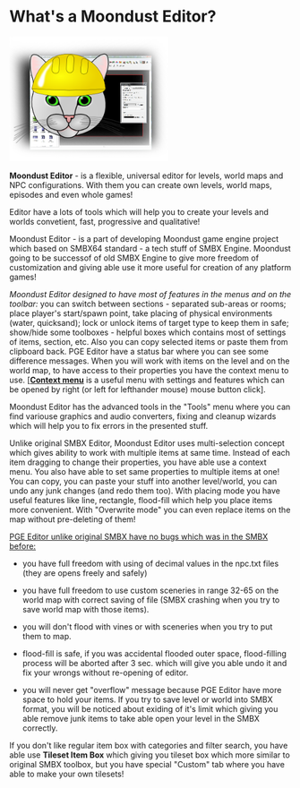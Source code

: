 # What's a Moondust Editor?

![PgeEditor](Intro/QuickStart/WhatIsPGEEditor.png)

**Moondust Editor** - is a flexible, universal editor for levels,
world maps and NPC configurations. With them you can create own levels,
world maps, episodes and even whole games!

Editor have a lots of tools which will help you to create your levels
and worlds convetient, fast, progressive and qualitative!

Moondust Editor - is a part of developing Moondust game engine project 
which based on SMBX64 standard - a tech stuff of SMBX Engine. 
Moondust going to be successof of old SMBX Engine to give more 
freedom of customization and giving able use it more useful for 
creation of any platform games!

_Moondust Editor designed to have most of features in the menus and on the
toolbar:_ you can switch between sections - separated sub-areas or rooms;
place player's start/spawn point, take placing of physical environments
(water, quicksand); lock or unlock items of target type to keep them in
safe; show/hide some toolboxes - helpful boxes which contains most of
settings of items, section, etc. Also you can copy selected items or
paste them from clipboard back. PGE Editor have a status bar where
you can see some difference messages. When you will work with items
on the level and on the world map, to have access to their properties
you have the context menu to use. \[**[Context menu](../../Editing/ContextMenu)** is a useful menu
with settings and features which can be opened by right (or left for
lefthander mouse) mouse button click\].

Moondust Editor has the advanced tools in the "Tools" menu where you
can find variouse graphics and audio converters, fixing and cleanup
wizards which will help you to fix errors in the presented stuff. 

Unlike original SMBX Editor, Moondust Editor uses multi-selection
concept which gives ability to work with multiple items at same time.
Instead of each item dragging to change their properties, you have
able use a context menu. You also have able to set same properties
to multiple items at one! You can copy, you can paste your stuff
into another level/world, you can undo any junk changes (and redo
them too). With placing mode you have useful features like line,
rectangle, flood-fill which help you place items more convenient.
With "Overwrite mode" you can even replace items on the map
without pre-deleting of them!


<u>PGE Editor unlike original SMBX have no bugs which was in the SMBX before:</u>

- you have full freedom with using of decimal values in the npc.txt files
(they are opens freely and safely)
- you have full freedom to use custom sceneries in range 32-65 on the world
map with correct saving of file (SMBX crashing when you try to save
world map with those items).

- you will don't flood with vines or with sceneries when you try
to put them to map.

- flood-fill is safe, if you was accidental flooded outer space,
flood-filling process will be aborted after 3 sec. which will give
you able undo it and fix your wrongs without re-opening of editor.

- you will never get "overflow" message because PGE Editor have
more space to hold your items. If you try to save level or world
into SMBX format, you will be noticed about exiding of it's limit
which giving you able remove junk items to take able open your
level in the SMBX correctly.

If you don't like regular item box with categories and filter
search, you have able use **Tileset Item Box** which giving you
tileset box which more similar to original SMBX toolbox, but
you have special "Custom" tab where you have able to make
your own tilesets! 

